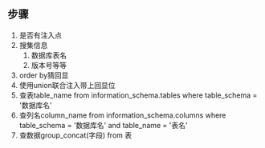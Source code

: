 ## 步骤

1. 是否有注入点
2. 搜集信息
   1. 数据库表名
   2. 版本号等等
3. order by猜回显
4. 使用union联合注入带上回显位
5. 查表table_name from information_schema.tables where table_schema = '数据库名'
6. 查列名column_name from information_schema.columns where table_schema = '数据库名' and table_name = '表名'
7. 查数据group_concat(字段) from 表
